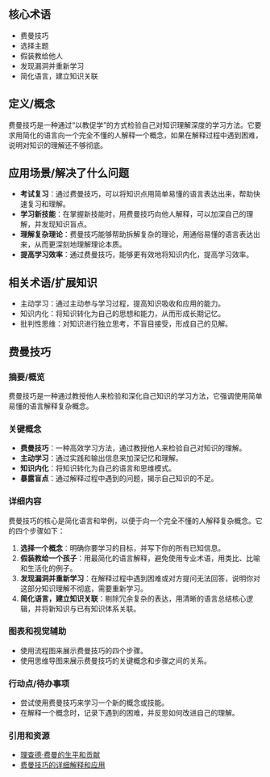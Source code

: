
## 核心术语

- 费曼技巧
- 选择主题
- 假装教给他人
- 发现漏洞并重新学习
- 简化语言，建立知识关联

## 定义/概念

费曼技巧是一种通过“以教促学”的方式检验自己对知识理解深度的学习方法。它要求用简化的语言向一个完全不懂的人解释一个概念，如果在解释过程中遇到困难，说明对知识的理解还不够彻底。

## 应用场景/解决了什么问题

- **考试复习**：通过费曼技巧，可以将知识点用简单易懂的语言表达出来，帮助快速复习和理解。
- **学习新技能**：在掌握新技能时，用费曼技巧向他人解释，可以加深自己的理解，并发现知识盲点。
- **理解复杂理论**：费曼技巧能够帮助拆解复杂的理论，用通俗易懂的语言表达出来，从而更深刻地理解理论本质。
- **提高学习效率**：通过费曼技巧，能够更有效地将知识内化，提高学习效率。

## 相关术语/扩展知识

- 主动学习：通过主动参与学习过程，提高知识吸收和应用的能力。
- 知识内化：将知识转化为自己的思想和能力，从而形成长期记忆。
- 批判性思维：对知识进行独立思考，不盲目接受，形成自己的见解。


## 费曼技巧

### 摘要/概览
费曼技巧是一种通过教授他人来检验和深化自己知识的学习方法，它强调使用简单易懂的语言解释复杂概念。

### 关键概念
- **费曼技巧**：一种高效学习方法，通过教授他人来检验自己对知识的理解。
- **主动学习**：通过实践和输出信息来加深记忆和理解。
- **知识内化**：将知识转化为自己的语言和思维模式。
- **暴露盲点**：通过解释过程中遇到的问题，揭示自己知识的不足。

### 详细内容
费曼技巧的核心是简化语言和举例，以便于向一个完全不懂的人解释复杂概念。它的四个步骤如下：

1. **选择一个概念**：明确你要学习的目标，并写下你的所有已知信息。
2. **假装教给一个孩子**：用最简化的语言解释，避免使用专业术语，用类比、比喻和生活化的例子。
3. **发现漏洞并重新学习**：在解释过程中遇到困难或对方提问无法回答，说明你对这部分知识理解不彻底，需要重新学习。
4. **简化语言，建立知识关联**：剔除冗余复杂的表达，用清晰的语言总结核心逻辑，并将新知识与已有知识体系关联。

### 图表和视觉辅助
- 使用流程图来展示费曼技巧的四个步骤。
- 使用思维导图来展示费曼技巧的关键概念和步骤之间的关系。

### 行动点/待办事项
- 尝试使用费曼技巧来学习一个新的概念或技能。
- 在解释一个概念时，记录下遇到的困难，并反思如何改进自己的理解。

### 引用和资源
- [理查德·费曼的生平和贡献](https://www.feynman.com/)
- [费曼技巧的详细解释和应用](https://www.coursera.org/learn/feynman-technique)
